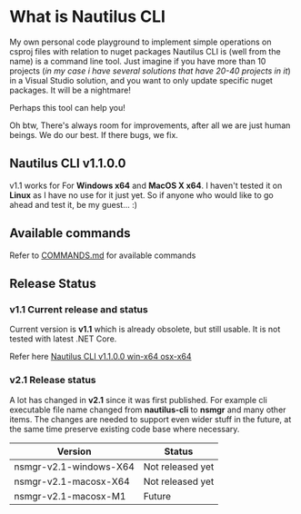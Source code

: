 # What is Nautilus CLI 
My own personal code playground to implement simple operations on csproj files with relation to nuget packages
Nautilus CLI is (well from the name) is a command line tool.
Just imagine if you have more than 10 projects (*in my case i have several solutions that have 20-40 projects in it*) in a Visual Studio solution, and you want to only update specific nuget packages. It will be a nightmare! 

Perhaps this tool can help you!

Oh btw, There's always room for improvements, after all we are just human beings. We do our best. If there bugs, we fix. 

## Nautilus CLI v1.1.0.0 
v1.1 works for For **Windows x64** and **MacOS X x64**. I haven't tested it on **Linux** as I have no use for it just yet. So if anyone who would like to go ahead and test it, be my guest... :)

## Available commands
Refer to [COMMANDS.md](https://github.com/synthphonic/nautilus-cli/blob/develop/develop-main/docs/COMMANDS.md) for available commands

## Release Status
### v1.1 Current release and status
Current version is **v1.1** which is already obsolete, but still usable. It is not tested with latest .NET Core.

Refer here [Nautilus CLI v1.1.0.0 win-x64 osx-x64 ](https://github.com/synthphonic/nautilus-cli/releases/tag/Nautilus-CLI-1.1.0.0-winx64-osx64)

### v2.1 Release status
A lot has changed in **v2.1** since it was first published. For example cli executable file name changed from **nautilus-cli** to **nsmgr** and many other items. The changes are needed to support even wider stuff in the future, at the same time preserve existing code base where necessary.

|Version| Status |
|--|--|
|nsmgr-v2.1-windows-X64 | Not released yet  |
|nsmgr-v2.1-macosx-X64 | Not released yet  |
|nsmgr-v2.1-macosx-M1 | Future |
